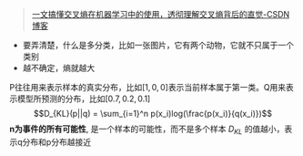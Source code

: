 >[一文搞懂交叉熵在机器学习中的使用，透彻理解交叉熵背后的直觉-CSDN博客](https://blog.csdn.net/tsyccnh/article/details/79163834)

- 要弄清楚，什么是多分类，比如一张图片，它有两个动物，它就不只属于一个类别
- 越不确定，熵就越大

P往往用来表示样本的真实分布，比如$[1,0,0]$表示当前样本属于第一类。Q用来表示模型所预测的分布，比如$[0.7,0.2,0.1]$
$$D_{KL}(p||q) = \sum_{i=1}^n p(x_i)log(\frac{p(x_i)}{q(x_i)})$$
**n为事件的所有可能性**, 是一个样本的可能性，而不是多个样本
$D_{KL}$ 的值越小，表示q分布和p分布越接近